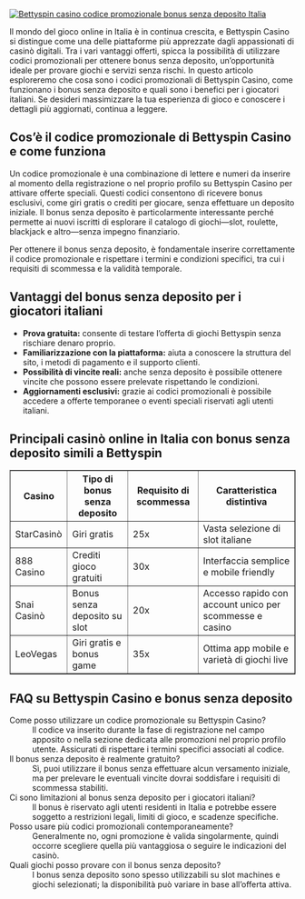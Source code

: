 [![Bettyspin casino codice promozionale bonus senza deposito Italia](https://123-caf.pages.dev/gitsignup.png)](https://vrmoo.ru/Bt82HjjY)

<div>     <p>Il mondo del gioco online in Italia è in continua crescita, e Bettyspin Casino si distingue come una delle piattaforme più apprezzate dagli appassionati di casinò digitali. Tra i vari vantaggi offerti, spicca la possibilità di utilizzare codici promozionali per ottenere bonus senza deposito, un’opportunità ideale per provare giochi e servizi senza rischi. In questo articolo esploreremo che cosa sono i codici promozionali di Bettyspin Casino, come funzionano i bonus senza deposito e quali sono i benefici per i giocatori italiani. Se desideri massimizzare la tua esperienza di gioco e conoscere i dettagli più aggiornati, continua a leggere.</p>      <h2>Cos’è il codice promozionale di Bettyspin Casino e come funziona</h2>     <p>Un codice promozionale è una combinazione di lettere e numeri da inserire al momento della registrazione o nel proprio profilo su Bettyspin Casino per attivare offerte speciali. Questi codici consentono di ricevere bonus esclusivi, come giri gratis o crediti per giocare, senza effettuare un deposito iniziale. Il bonus senza deposito è particolarmente interessante perché permette ai nuovi iscritti di esplorare il catalogo di giochi—slot, roulette, blackjack e altro—senza impegno finanziario.</p>     <p>Per ottenere il bonus senza deposito, è fondamentale inserire correttamente il codice promozionale e rispettare i termini e condizioni specifici, tra cui i requisiti di scommessa e la validità temporale.</p>      <h2>Vantaggi del bonus senza deposito per i giocatori italiani</h2>     <ul>       <li><strong>Prova gratuita:</strong> consente di testare l’offerta di giochi Bettyspin senza rischiare denaro proprio.</li>       <li><strong>Familiarizzazione con la piattaforma:</strong> aiuta a conoscere la struttura del sito, i metodi di pagamento e il supporto clienti.</li>       <li><strong>Possibilità di vincite reali:</strong> anche senza deposito è possibile ottenere vincite che possono essere prelevate rispettando le condizioni.</li>       <li><strong>Aggiornamenti esclusivi:</strong> grazie ai codici promozionali è possibile accedere a offerte temporanee o eventi speciali riservati agli utenti italiani.</li>     </ul>      <h2>Principali casinò online in Italia con bonus senza deposito simili a Bettyspin</h2>     <table border="1" cellpadding="5" cellspacing="0">       <thead>         <tr>           <th>Casino</th>           <th>Tipo di bonus senza deposito</th>           <th>Requisito di scommessa</th>           <th>Caratteristica distintiva</th>         </tr>       </thead>       <tbody>         <tr>           <td>StarCasinò</td>           <td>Giri gratis</td>           <td>25x</td>           <td>Vasta selezione di slot italiane</td>         </tr>         <tr>           <td>888 Casino</td>           <td>Crediti gioco gratuiti</td>           <td>30x</td>           <td>Interfaccia semplice e mobile friendly</td>         </tr>         <tr>           <td>Snai Casinò</td>           <td>Bonus senza deposito su slot</td>           <td>20x</td>           <td>Accesso rapido con account unico per scommesse e casino</td>         </tr>         <tr>           <td>LeoVegas</td>           <td>Giri gratis e bonus game</td>           <td>35x</td>           <td>Ottima app mobile e varietà di giochi live</td>         </tr>       </tbody>     </table>      <h2>FAQ su Bettyspin Casino e bonus senza deposito</h2>     <dl>       <dt>Come posso utilizzare un codice promozionale su Bettyspin Casino?</dt>       <dd>Il codice va inserito durante la fase di registrazione nel campo apposito o nella sezione dedicata alle promozioni nel proprio profilo utente. Assicurati di rispettare i termini specifici associati al codice.</dd>        <dt>Il bonus senza deposito è realmente gratuito?</dt>       <dd>Sì, puoi utilizzare il bonus senza effettuare alcun versamento iniziale, ma per prelevare le eventuali vincite dovrai soddisfare i requisiti di scommessa stabiliti.</dd>        <dt>Ci sono limitazioni al bonus senza deposito per i giocatori italiani?</dt>       <dd>Il bonus è riservato agli utenti residenti in Italia e potrebbe essere soggetto a restrizioni legali, limiti di gioco, e scadenze specifiche.</dd>        <dt>Posso usare più codici promozionali contemporaneamente?</dt>       <dd>Generalmente no, ogni promozione è valida singolarmente, quindi occorre scegliere quella più vantaggiosa o seguire le indicazioni del casinò.</dd>        <dt>Quali giochi posso provare con il bonus senza deposito?</dt>       <dd>I bonus senza deposito sono spesso utilizzabili su slot machines e giochi selezionati; la disponibilità può variare in base all’offerta attiva.</dd>     </dl>   </div>